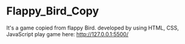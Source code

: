 # Flappy_Bird_Copy
It's a game copied from flappy Bird. developed by using HTML, CSS, JavaScript
play game here: http://127.0.0.1:5500/
